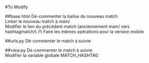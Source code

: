 #To Modify

##base.html
Dé-commenter la balise du nouveau match  
Linker le nouveau match à main/  
Modifier le lien du précédent match (anciennement main/ vers hashtagmatch/)
/!\ Faire les mêmes opérations pour la version mobile

##urls.py
Dé-commenter le match à suivre  

##view.py
Dé-commenter le match à suivre  
Modifier la variable globale MATCH_HASHTAG
